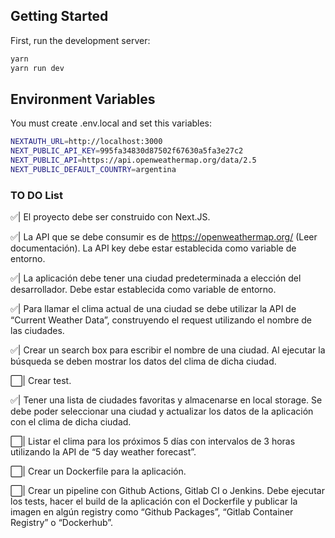 ## Getting Started

First, run the development server:

```bash
yarn
yarn run dev
```

## Environment Variables
You must create .env.local and set this variables:
```bash
NEXTAUTH_URL=http://localhost:3000
NEXT_PUBLIC_API_KEY=995fa34830d87502f67630a5fa3e27c2
NEXT_PUBLIC_API=https://api.openweathermap.org/data/2.5
NEXT_PUBLIC_DEFAULT_COUNTRY=argentina
```

### TO DO List

✅| El proyecto debe ser construido con Next.JS.

✅| La API que se debe consumir es de https://openweathermap.org/ (Leer documentación). La API
key debe estar establecida como variable de entorno.

✅| La aplicación debe tener una ciudad predeterminada a elección del desarrollador. Debe estar
establecida como variable de entorno.

✅| Para llamar el clima actual de una ciudad se debe utilizar la API de “Current Weather Data”,
construyendo el request utilizando el nombre de las ciudades.

✅| Crear un search box para escribir el nombre de una ciudad. Al ejecutar la búsqueda se deben
mostrar los datos del clima de dicha ciudad.

⬜️| Crear test.

✅| Tener una lista de ciudades favoritas y almacenarse en local storage. Se debe poder seleccionar
una ciudad y actualizar los datos de la aplicación con el clima de dicha ciudad.

⬜️| Listar el clima para los próximos 5 días con intervalos de 3 horas utilizando la API de “5 day
weather forecast”.

⬜️| Crear un Dockerfile para la aplicación.

⬜️| Crear un pipeline con Github Actions, Gitlab CI o Jenkins. Debe ejecutar los tests, hacer el build
de la aplicación con el Dockerfile y publicar la imagen en algún registry como “Github Packages”,
“Gitlab Container Registry” o “Dockerhub”.